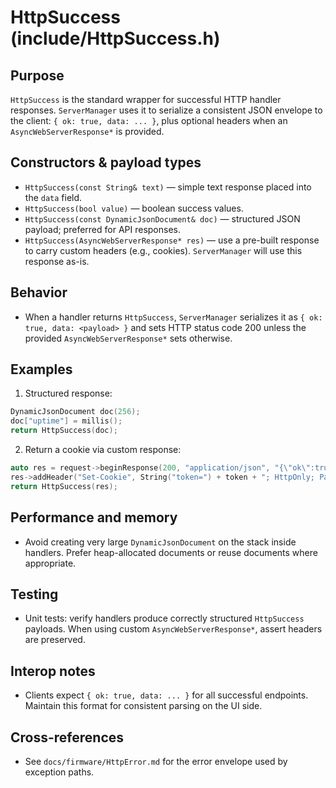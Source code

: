 HttpSuccess (include/HttpSuccess.h)
====================================

Purpose
-------
`HttpSuccess` is the standard wrapper for successful HTTP handler responses. `ServerManager` uses it to serialize a consistent JSON envelope to the client: `{ ok: true, data: ... }`, plus optional headers when an `AsyncWebServerResponse*` is provided.

Constructors & payload types
----------------------------
- `HttpSuccess(const String& text)` — simple text response placed into the `data` field.
- `HttpSuccess(bool value)` — boolean success values.
- `HttpSuccess(const DynamicJsonDocument& doc)` — structured JSON payload; preferred for API responses.
- `HttpSuccess(AsyncWebServerResponse* res)` — use a pre-built response to carry custom headers (e.g., cookies). `ServerManager` will use this response as-is.

Behavior
--------
- When a handler returns `HttpSuccess`, `ServerManager` serializes it as `{ ok: true, data: <payload> }` and sets HTTP status code 200 unless the provided `AsyncWebServerResponse*` sets otherwise.

Examples
--------
1) Structured response:

```cpp
DynamicJsonDocument doc(256);
doc["uptime"] = millis();
return HttpSuccess(doc);
```

2) Return a cookie via custom response:

```cpp
auto res = request->beginResponse(200, "application/json", "{\"ok\":true}\n");
res->addHeader("Set-Cookie", String("token=") + token + "; HttpOnly; Path=/");
return HttpSuccess(res);
```

Performance and memory
----------------------
- Avoid creating very large `DynamicJsonDocument` on the stack inside handlers. Prefer heap-allocated documents or reuse documents where appropriate.

Testing
-------
- Unit tests: verify handlers produce correctly structured `HttpSuccess` payloads. When using custom `AsyncWebServerResponse*`, assert headers are preserved.

Interop notes
------------
- Clients expect `{ ok: true, data: ... }` for all successful endpoints. Maintain this format for consistent parsing on the UI side.

Cross-references
----------------
- See `docs/firmware/HttpError.md` for the error envelope used by exception paths.
